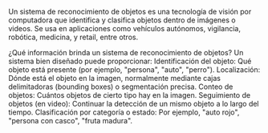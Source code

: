 Un sistema de reconocimiento de objetos es una tecnología de visión por computadora que identifica y clasifica objetos dentro de imágenes o videos. Se usa en aplicaciones como vehículos autónomos, vigilancia, robótica, medicina, y retail, entre otros.

¿Qué información brinda un sistema de reconocimiento de objetos?
Un sistema bien diseñado puede proporcionar:
Identificación del objeto: Qué objeto está presente (por ejemplo, "persona", "auto", "perro").
Localización: Dónde está el objeto en la imagen, normalmente mediante cajas delimitadoras (bounding boxes) o segmentación precisa.
Conteo de objetos: Cuántos objetos de cierto tipo hay en la imagen.
Seguimiento de objetos (en video): Continuar la detección de un mismo objeto a lo largo del tiempo.
Clasificación por categoría o estado: Por ejemplo, "auto rojo", "persona con casco", "fruta madura".

